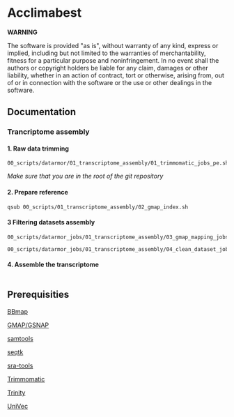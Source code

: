 # Acclimabest

**WARNING**

The software is provided "as is", without warranty of any kind, express or implied, including but not limited to the warranties of merchantability, fitness for a particular purpose and noninfringement. In no event shall the authors or copyright holders be liable for any claim, damages or other liability, whether in an action of contract, tort or otherwise, arising from, out of or in connection with the software or the use or other dealings in the software.

## Documentation

### Trancriptome assembly

#### 1. Raw data trimming

```
00_scripts/datarmor/01_transcriptome_assembly/01_trimmomatic_jobs_pe.sh
```
*Make sure that you are in the root of the git repository*

#### 2. Prepare reference
 
```
qsub 00_scripts/01_transcriptome_assembly/02_gmap_index.sh 
```

#### 3 Filtering datasets assembly

```
00_scripts/datarmor_jobs/01_transcriptome_assembly/03_gmap_mapping_jobs.sh

00_scripts/datarmor_jobs/01_transcriptome_assembly/04_clean_dataset_jobs.sh
```

#### 4. Assemble the transcriptome

```
```

## Prerequisities

[BBmap](https://sourceforge.net/projects/bbmap/)

[GMAP/GSNAP](http://research-pub.gene.com/gmap/)

[samtools](http://www.htslib.org/doc/samtools.html)

[seqtk](https://github.com/lh3/seqtk)

[sra-tools](https://github.com/ncbi/sra-tools)

[Trimmomatic](http://www.usadellab.org/cms/?page=trimmomatic)

[Trinity](https://github.com/trinityrnaseq/trinityrnaseq/wiki)

[UniVec](https://www.ncbi.nlm.nih.gov/tools/vecscreen/univec/)

